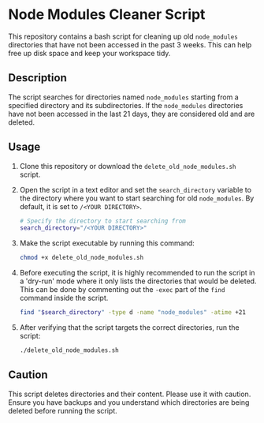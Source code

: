 # Node Modules Cleaner Script

This repository contains a bash script for cleaning up old `node_modules` directories that have not been accessed in the past 3 weeks. This can help free up disk space and keep your workspace tidy.

## Description

The script searches for directories named `node_modules` starting from a specified directory and its subdirectories. If the `node_modules` directories have not been accessed in the last 21 days, they are considered old and are deleted.

## Usage

1. Clone this repository or download the `delete_old_node_modules.sh` script.

2. Open the script in a text editor and set the `search_directory` variable to the directory where you want to start searching for old `node_modules`. By default, it is set to `/<YOUR DIRECTORY>`.

   ```sh
   # Specify the directory to start searching from
   search_directory="/<YOUR DIRECTORY>"
   ```

3. Make the script executable by running this command:

   ```sh
   chmod +x delete_old_node_modules.sh
   ```

4. Before executing the script, it is highly recommended to run the script in a 'dry-run' mode where it only lists the directories that would be deleted. This can be done by commenting out the `-exec` part of the `find` command inside the script.

   ```sh
   find "$search_directory" -type d -name "node_modules" -atime +21
   ```

5. After verifying that the script targets the correct directories, run the script:

   ```sh
   ./delete_old_node_modules.sh
   ```

## Caution

This script deletes directories and their content. Please use it with caution. Ensure you have backups and you understand which directories are being deleted before running the script.

